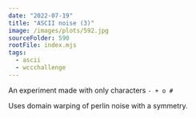```yaml
---
date: "2022-07-19"
title: "ASCII noise (3)"
image: /images/plots/592.jpg
sourceFolder: 590
rootFile: index.mjs
tags:
  - ascii
  - wccchallenge
---
```


An experiment made with only characters `- + o #`

Uses domain warping of perlin noise with a symmetry.
